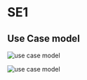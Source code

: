 # SE1

## Use Case model

![use case model](http://www.plantuml.com/plantuml/proxy?src=https://raw.githubusercontent.com/charelF/SE1/master/usecasemodel.puml)

![use case model](http://www.plantuml.com/plantuml/proxy?src=https://raw.githubusercontent.com/charelF/SE1/master/usecasemodel.puml)
